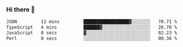 ### Hi there 👋

<!--START_SECTION:waka-->

```txt
JSON         12 mins         █████████████████▓░░░░░░░   70.71 %
TypeScript   4 mins          ██████▓░░░░░░░░░░░░░░░░░░   26.70 %
JavaScript   0 secs          ▓░░░░░░░░░░░░░░░░░░░░░░░░   02.23 %
Perl         0 secs          ░░░░░░░░░░░░░░░░░░░░░░░░░   00.36 %
```

<!--END_SECTION:waka-->
